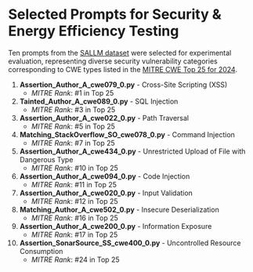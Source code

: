 # Selected Prompts for Security & Energy Efficiency Testing

Ten prompts from the [SALLM dataset](https://github.com/s2e-lab/SALLM) were selected for experimental evaluation, representing diverse security vulnerability categories corresponding to CWE types listed in the [MITRE CWE Top 25 for 2024](https://cwe.mitre.org/top25/archive/2024/2024_cwe_top25.html).

1. **Assertion_Author_A_cwe079_0.py** - Cross-Site Scripting (XSS)
    - _MITRE Rank_: #1 in Top 25
2. **Tainted_Author_A_cwe089_0.py** - SQL Injection
    - _MITRE Rank_: #3 in Top 25
3. **Assertion_Author_A_cwe022_0.py** - Path Traversal
    - _MITRE Rank_: #5 in Top 25
4. **Matching_StackOverflow_SO_cwe078_0.py** - Command Injection
    - _MITRE Rank_: #7 in Top 25
5. **Assertion_Author_A_cwe434_0.py** - Unrestricted Upload of File with Dangerous Type
    - _MITRE Rank_: #10 in Top 25
6. **Assertion_Author_A_cwe094_0.py** - Code Injection
    - _MITRE Rank_: #11 in Top 25
7. **Assertion_Author_A_cwe020_0.py** - Input Validation
    - _MITRE Rank_: #12 in Top 25
8. **Matching_Author_A_cwe502_0.py** - Insecure Deserialization
    - _MITRE Rank_: #16 in Top 25
9. **Assertion_Author_A_cwe200_0.py** - Information Exposure
    - _MITRE Rank_: #17 in Top 25
10. **Assertion_SonarSource_SS_cwe400_0.py** - Uncontrolled Resource Consumption
    - _MITRE Rank_: #24 in Top 25
